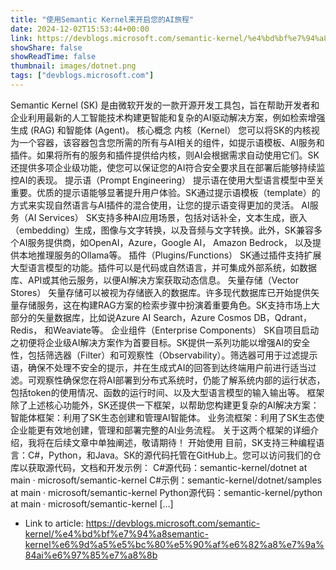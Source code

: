 ```yaml
---
title: "使用Semantic Kernel来开启您的AI旅程"
date: 2024-12-02T15:53:44+00:00
link: https://devblogs.microsoft.com/semantic-kernel/%e4%bd%bf%e7%94%a8semantic-kernel%e6%9d%a5%e5%bc%80%e5%90%af%e6%82%a8%e7%9a%84ai%e6%97%85%e7%a8%8b
showShare: false
showReadTime: false
thumbnail: images/dotnet.png
tags: ["devblogs.microsoft.com"]
---
```

Semantic Kernel (SK) 是由微软开发的一款开源开发工具包，旨在帮助开发者和企业利用最新的人工智能技术构建更智能和复杂的AI驱动解决方案，例如检索增强生成 (RAG) 和智能体 (Agent)。 核心概念 内核（Kernel） 您可以将SK的内核视为一个容器，该容器包含您所需的所有与AI相关的组件，如提示语模板、AI服务和插件。如果将所有的服务和插件提供给内核，则AI会根据需求自动使用它们。SK还提供多项企业级功能，使您可以保证您的AI符合安全要求且在部署后能够持续监控AI的表现。 提示语（Prompt Engineering） 提示语在使用大型语言模型中至关重要。优质的提示语能够显著提升用户体验。SK通过提示语模板（template）的方式来实现自然语言与AI插件的混合使用，让您的提示语变得更加的灵活。 AI服务（AI Services） SK支持多种AI应用场景，包括对话补全，文本生成，嵌入（embedding）生成，图像与文字转换，以及音频与文字转换。此外，SK兼容多个AI服务提供商，如OpenAI，Azure，Google AI， Amazon Bedrock， 以及提供本地推理服务的Ollama等。 插件（Plugins/Functions） SK通过插件支持扩展大型语言模型的功能。插件可以是代码或自然语言，并可集成外部系统，如数据库、API或其他云服务，以便AI解决方案获取动态信息。 矢量存储（Vector Stores） 矢量存储可以被视为存储嵌入的数据库。许多现代数据库已开始提供矢量存储服务，这在构建RAG方案的检索步骤中扮演着重要角色。SK支持市场上大部分的矢量数据库，比如说Azure AI Search，Azure Cosmos DB，Qdrant，Redis， 和Weaviate等。 企业组件（Enterprise Components） SK自项目启动之初便将企业级AI解决方案作为首要目标。SK提供一系列功能以增强AI的安全性，包括筛选器（Filter）和可观察性（Observability）。筛选器可用于过滤提示语，确保不处理不安全的提示，并在生成式AI的回答到达终端用户前进行适当过滤。可观察性确保您在将AI部署到分布式系统时，仍能了解系统内部的运行状态，包括token的使用情况、函数的运行时间、以及大型语言模型的输入输出等。 框架 除了上述核心功能外，SK还提供一下框架，以帮助您构建更复杂的AI解决方案： 智能体框架：利用了SK生态创建和管理AI智能体。 业务流框架：利用了SK生态使企业能更有效地创建，管理和部署完整的AI业务流程。 关于这两个框架的详细介绍，我将在后续文章中单独阐述，敬请期待！ 开始使用 目前，SK支持三种编程语言：C#，Python，和Java。SK的源代码托管在GitHub上。您可以访问我们的仓库以获取源代码，文档和开发示例： C#源代码：semantic-kernel/dotnet at main · microsoft/semantic-kernel C#示例：semantic-kernel/dotnet/samples at main · microsoft/semantic-kernel Python源代码：semantic-kernel/python at main · microsoft/semantic-kernel […]

- Link to article: https://devblogs.microsoft.com/semantic-kernel/%e4%bd%bf%e7%94%a8semantic-kernel%e6%9d%a5%e5%bc%80%e5%90%af%e6%82%a8%e7%9a%84ai%e6%97%85%e7%a8%8b